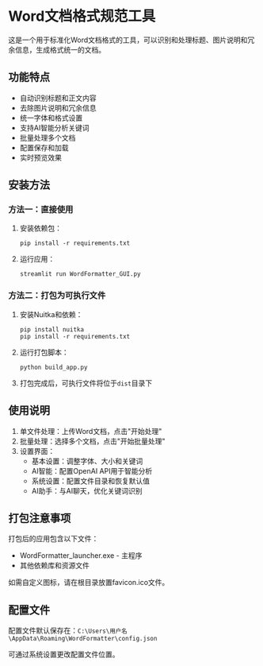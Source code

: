 # Word文档格式规范工具

这是一个用于标准化Word文档格式的工具，可以识别和处理标题、图片说明和冗余信息，生成格式统一的文档。

## 功能特点

- 自动识别标题和正文内容
- 去除图片说明和冗余信息
- 统一字体和格式设置
- 支持AI智能分析关键词
- 批量处理多个文档
- 配置保存和加载
- 实时预览效果

## 安装方法

### 方法一：直接使用

1. 安装依赖包：
   ```
   pip install -r requirements.txt
   ```

2. 运行应用：
   ```
   streamlit run WordFormatter_GUI.py
   ```

### 方法二：打包为可执行文件

1. 安装Nuitka和依赖：
   ```
   pip install nuitka
   pip install -r requirements.txt
   ```

2. 运行打包脚本：
   ```
   python build_app.py
   ```

3. 打包完成后，可执行文件将位于`dist`目录下

## 使用说明

1. 单文件处理：上传Word文档，点击"开始处理"
2. 批量处理：选择多个文档，点击"开始批量处理"
3. 设置界面：
   - 基本设置：调整字体、大小和关键词
   - AI智能：配置OpenAI API用于智能分析
   - 系统设置：配置文件目录和恢复默认值
   - AI助手：与AI聊天，优化关键词识别

## 打包注意事项

打包后的应用包含以下文件：
- WordFormatter_launcher.exe - 主程序
- 其他依赖库和资源文件

如需自定义图标，请在根目录放置favicon.ico文件。

## 配置文件

配置文件默认保存在：`C:\Users\用户名\AppData\Roaming\WordFormatter\config.json`

可通过系统设置更改配置文件位置。 
